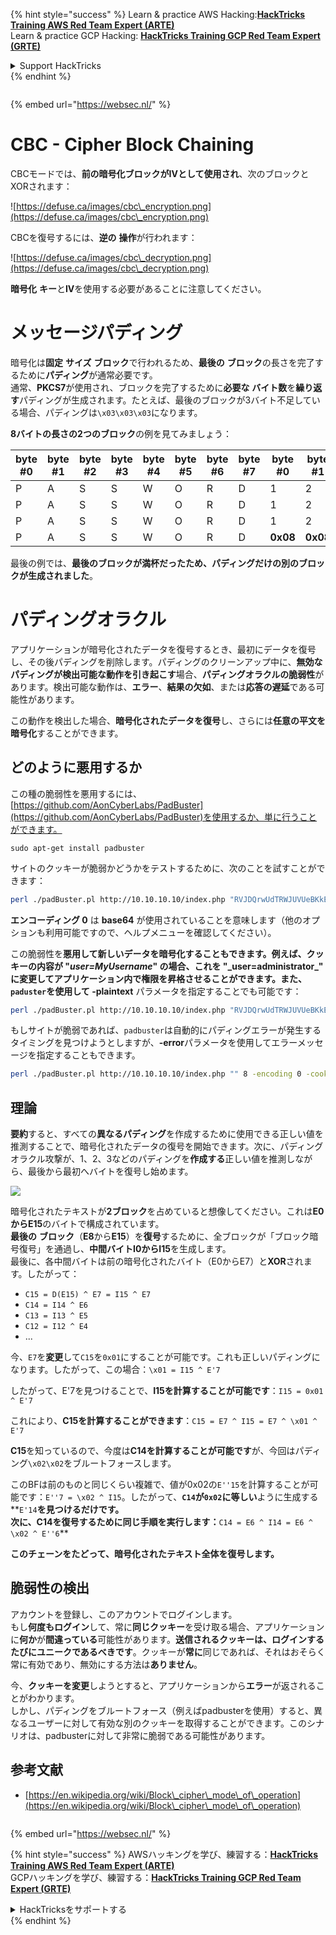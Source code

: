 {% hint style="success" %}
Learn & practice AWS Hacking:<img src="/.gitbook/assets/arte.png" alt="" data-size="line">[**HackTricks Training AWS Red Team Expert (ARTE)**](https://training.hacktricks.xyz/courses/arte)<img src="/.gitbook/assets/arte.png" alt="" data-size="line">\
Learn & practice GCP Hacking: <img src="/.gitbook/assets/grte.png" alt="" data-size="line">[**HackTricks Training GCP Red Team Expert (GRTE)**<img src="/.gitbook/assets/grte.png" alt="" data-size="line">](https://training.hacktricks.xyz/courses/grte)

<details>

<summary>Support HackTricks</summary>

* Check the [**subscription plans**](https://github.com/sponsors/carlospolop)!
* **Join the** 💬 [**Discord group**](https://discord.gg/hRep4RUj7f) or the [**telegram group**](https://t.me/peass) or **follow** us on **Twitter** 🐦 [**@hacktricks\_live**](https://twitter.com/hacktricks\_live)**.**
* **Share hacking tricks by submitting PRs to the** [**HackTricks**](https://github.com/carlospolop/hacktricks) and [**HackTricks Cloud**](https://github.com/carlospolop/hacktricks-cloud) github repos.

</details>
{% endhint %}

<figure><img src="/..https:/pentest.eu/RENDER_WebSec_10fps_21sec_9MB_29042024.gif" alt=""><figcaption></figcaption></figure>

{% embed url="https://websec.nl/" %}


# CBC - Cipher Block Chaining

CBCモードでは、**前の暗号化ブロックがIVとして使用され**、次のブロックとXORされます：

![https://defuse.ca/images/cbc\_encryption.png](https://defuse.ca/images/cbc\_encryption.png)

CBCを復号するには、**逆の** **操作**が行われます：

![https://defuse.ca/images/cbc\_decryption.png](https://defuse.ca/images/cbc\_decryption.png)

**暗号化** **キー**と**IV**を使用する必要があることに注意してください。

# メッセージパディング

暗号化は**固定** **サイズ** **ブロック**で行われるため、**最後の** **ブロック**の長さを完了するために**パディング**が通常必要です。\
通常、**PKCS7**が使用され、ブロックを完了するために**必要な** **バイト数**を**繰り返す**パディングが生成されます。たとえば、最後のブロックが3バイト不足している場合、パディングは`\x03\x03\x03`になります。

**8バイトの長さの2つのブロック**の例を見てみましょう：

| byte #0 | byte #1 | byte #2 | byte #3 | byte #4 | byte #5 | byte #6 | byte #7 | byte #0  | byte #1  | byte #2  | byte #3  | byte #4  | byte #5  | byte #6  | byte #7  |
| ------- | ------- | ------- | ------- | ------- | ------- | ------- | ------- | -------- | -------- | -------- | -------- | -------- | -------- | -------- | -------- |
| P       | A       | S       | S       | W       | O       | R       | D       | 1        | 2        | 3        | 4        | 5        | 6        | **0x02** | **0x02** |
| P       | A       | S       | S       | W       | O       | R       | D       | 1        | 2        | 3        | 4        | 5        | **0x03** | **0x03** | **0x03** |
| P       | A       | S       | S       | W       | O       | R       | D       | 1        | 2        | 3        | **0x05** | **0x05** | **0x05** | **0x05** | **0x05** |
| P       | A       | S       | S       | W       | O       | R       | D       | **0x08** | **0x08** | **0x08** | **0x08** | **0x08** | **0x08** | **0x08** | **0x08** |

最後の例では、**最後のブロックが満杯だったため、パディングだけの別のブロックが生成されました**。

# パディングオラクル

アプリケーションが暗号化されたデータを復号するとき、最初にデータを復号し、その後パディングを削除します。パディングのクリーンアップ中に、**無効なパディングが検出可能な動作を引き起こす**場合、**パディングオラクルの脆弱性**があります。検出可能な動作は、**エラー**、**結果の欠如**、または**応答の遅延**である可能性があります。

この動作を検出した場合、**暗号化されたデータを復号**し、さらには**任意の平文を暗号化**することができます。

## どのように悪用するか

この種の脆弱性を悪用するには、[https://github.com/AonCyberLabs/PadBuster](https://github.com/AonCyberLabs/PadBuster)を使用するか、単に行うことができます。
```
sudo apt-get install padbuster
```
サイトのクッキーが脆弱かどうかをテストするために、次のことを試すことができます：
```bash
perl ./padBuster.pl http://10.10.10.10/index.php "RVJDQrwUdTRWJUVUeBKkEA==" 8 -encoding 0 -cookies "login=RVJDQrwUdTRWJUVUeBKkEA=="
```
**エンコーディング 0** は **base64** が使用されていることを意味します（他のオプションも利用可能ですので、ヘルプメニューを確認してください）。

この脆弱性を**悪用して新しいデータを暗号化することもできます。例えば、クッキーの内容が "**_**user=MyUsername**_**" の場合、これを "\_user=administrator\_" に変更してアプリケーション内で権限を昇格させることができます。また、`paduster`を使用して -plaintext** パラメータを指定することでも可能です：
```bash
perl ./padBuster.pl http://10.10.10.10/index.php "RVJDQrwUdTRWJUVUeBKkEA==" 8 -encoding 0 -cookies "login=RVJDQrwUdTRWJUVUeBKkEA==" -plaintext "user=administrator"
```
もしサイトが脆弱であれば、`padbuster`は自動的にパディングエラーが発生するタイミングを見つけようとしますが、**-error**パラメータを使用してエラーメッセージを指定することもできます。
```bash
perl ./padBuster.pl http://10.10.10.10/index.php "" 8 -encoding 0 -cookies "hcon=RVJDQrwUdTRWJUVUeBKkEA==" -error "Invalid padding"
```
## 理論

**要約**すると、すべての**異なるパディング**を作成するために使用できる正しい値を推測することで、暗号化されたデータの復号を開始できます。次に、パディングオラクル攻撃が、1、2、3などのパディングを**作成する**正しい値を推測しながら、最後から最初へバイトを復号し始めます。

![](<../.gitbook/assets/image (629) (1) (1).png>)

暗号化されたテキストが**2ブロック**を占めていると想像してください。これは**E0からE15**のバイトで構成されています。\
**最後の** **ブロック**（**E8**から**E15**）を**復号**するために、全ブロックが「ブロック暗号復号」を通過し、**中間バイトI0からI15**を生成します。\
最後に、各中間バイトは前の暗号化されたバイト（E0からE7）と**XOR**されます。したがって：

* `C15 = D(E15) ^ E7 = I15 ^ E7`
* `C14 = I14 ^ E6`
* `C13 = I13 ^ E5`
* `C12 = I12 ^ E4`
* ...

今、`E7`を**変更**して`C15`を`0x01`にすることが可能です。これも正しいパディングになります。したがって、この場合：`\x01 = I15 ^ E'7`

したがって、E'7を見つけることで、**I15を計算することが可能です**：`I15 = 0x01 ^ E'7`

これにより、**C15を計算することができます**：`C15 = E7 ^ I15 = E7 ^ \x01 ^ E'7`

**C15**を知っているので、今度は**C14を計算することが可能です**が、今回はパディング`\x02\x02`をブルートフォースします。

このBFは前のものと同じくらい複雑で、値が0x02の`E''15`を計算することが可能です：`E''7 = \x02 ^ I15`。したがって、**`C14`が`0x02`に等しい**ように生成する**`E'14`**を見つけるだけです。\
次に、C14を復号するために同じ手順を実行します：**`C14 = E6 ^ I14 = E6 ^ \x02 ^ E''6`**

**このチェーンをたどって、暗号化されたテキスト全体を復号します。**

## 脆弱性の検出

アカウントを登録し、このアカウントでログインします。\
もし**何度もログイン**して、常に**同じクッキー**を受け取る場合、アプリケーションに**何か**が**間違っている**可能性があります。**送信されるクッキーは、ログインするたびにユニークであるべきです**。クッキーが**常に**同じであれば、それはおそらく常に有効であり、無効にする方法は**ありません**。

今、**クッキーを変更**しようとすると、アプリケーションから**エラー**が返されることがわかります。\
しかし、パディングをブルートフォース（例えばpadbusterを使用）すると、異なるユーザーに対して有効な別のクッキーを取得することができます。このシナリオは、padbusterに対して非常に脆弱である可能性があります。

## 参考文献

* [https://en.wikipedia.org/wiki/Block\_cipher\_mode\_of\_operation](https://en.wikipedia.org/wiki/Block\_cipher\_mode\_of\_operation)


<figure><img src="/..https:/pentest.eu/RENDER_WebSec_10fps_21sec_9MB_29042024.gif" alt=""><figcaption></figcaption></figure>

{% embed url="https://websec.nl/" %}

{% hint style="success" %}
AWSハッキングを学び、練習する：<img src="/.gitbook/assets/arte.png" alt="" data-size="line">[**HackTricks Training AWS Red Team Expert (ARTE)**](https://training.hacktricks.xyz/courses/arte)<img src="/.gitbook/assets/arte.png" alt="" data-size="line">\
GCPハッキングを学び、練習する：<img src="/.gitbook/assets/grte.png" alt="" data-size="line">[**HackTricks Training GCP Red Team Expert (GRTE)**<img src="/.gitbook/assets/grte.png" alt="" data-size="line">](https://training.hacktricks.xyz/courses/grte)

<details>

<summary>HackTricksをサポートする</summary>

* [**サブスクリプションプラン**](https://github.com/sponsors/carlospolop)を確認してください！
* **💬 [**Discordグループ**](https://discord.gg/hRep4RUj7f)または[**Telegramグループ**](https://t.me/peass)に参加するか、**Twitter**で**フォロー**してください 🐦 [**@hacktricks\_live**](https://twitter.com/hacktricks\_live)**.**
* **ハッキングのトリックを共有するために、[**HackTricks**](https://github.com/carlospolop/hacktricks)および[**HackTricks Cloud**](https://github.com/carlospolop/hacktricks-cloud)のGitHubリポジトリにPRを提出してください。**

</details>
{% endhint %}
